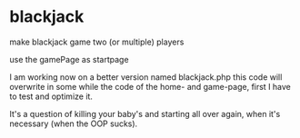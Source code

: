 # blackjack
make blackjack game two (or multiple) players 

use the gamePage as startpage

I am working now on a better version named blackjack.php this code will overwrite in some while the code of the home- and game-page, first I have to test and optimize it. 

It's a question of killing your baby's and starting all over again, when it's necessary (when the OOP sucks).
